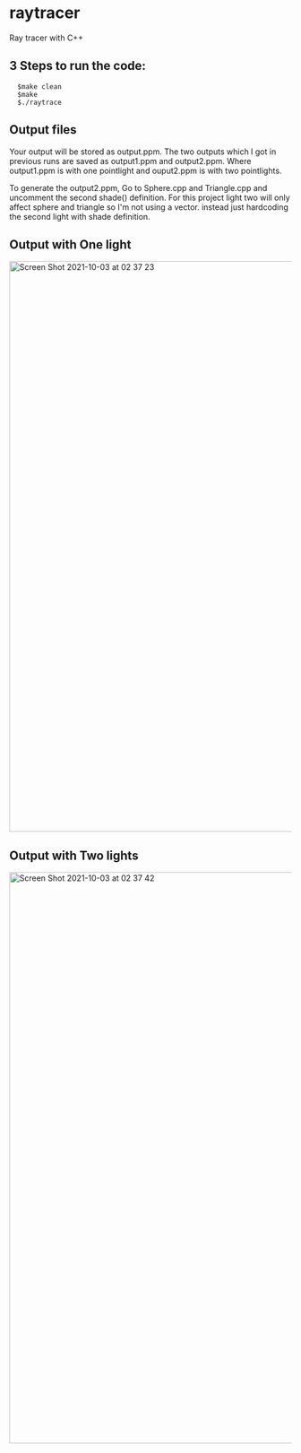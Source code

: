# raytracer

Ray tracer with C++
## 3 Steps to run the code:
```
  $make clean
  $make 
  $./raytrace
```
## Output files

Your output will be stored as output.ppm.
The two outputs which I got in previous runs are saved as output1.ppm and output2.ppm. 
Where output1.ppm is with one pointlight and ouput2.ppm is with two pointlights.

To generate the output2.ppm, Go to Sphere.cpp and Triangle.cpp and uncomment the second shade() definition. 
For this project light two will only affect sphere and triangle so I'm not using a vector. instead just hardcoding the second light with shade definition.


## Output with One light

<img width="1018" alt="Screen Shot 2021-10-03 at 02 37 23" src="https://user-images.githubusercontent.com/47680537/135742992-9dacbd00-246c-496e-8011-e0266ab6e3b4.png">

## Output with Two lights

<img width="1019" alt="Screen Shot 2021-10-03 at 02 37 42" src="https://user-images.githubusercontent.com/47680537/135742995-e3e97838-bb69-4406-9392-205a6585d4c8.png">
